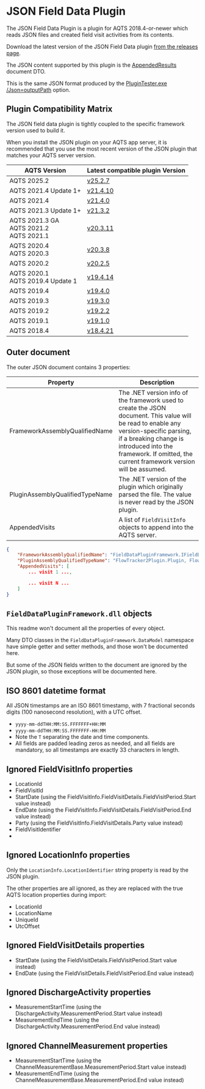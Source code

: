 ﻿# JSON Field Data Plugin

The JSON Field Data Plugin is a plugin for AQTS 2018.4-or-newer which reads JSON files and created field visit activities from its contents.

Download the latest version of the JSON Field Data plugin [from the releases page](https://github.com/AquaticInformatics/aquarius-field-data-framework/releases/latest).

The JSON content supported by this plugin is the [AppendedResults](../FieldDataPluginFramework.Serialization/AppendedResults.cs) document DTO.

This is the same JSON format produced by the [PluginTester.exe /Json=outputPath](../PluginTester/Readme.md#saving-json-results) option.

## Plugin Compatibility Matrix

The JSON field data plugin is tightly coupled to the specific framework version used to build it.

When you install the JSON plugin on your AQTS app server, it is recommended that you use the most recent version of the JSON plugin that matches your AQTS server version.

| AQTS Version | Latest compatible plugin Version                                                                                                |
| --- |---------------------------------------------------------------------------------------------------------------------------------|
| AQTS 2025.2 | [v25.2.7](https://github.com/AquaticInformatics/aquarius-field-data-framework/releases/download/v25.2.7/JsonFieldData.plugin)   |
| AQTS 2021.4 Update 1+ | [v21.4.10](https://github.com/AquaticInformatics/aquarius-field-data-framework/releases/download/v21.4.10/JsonFieldData.plugin) |
| AQTS 2021.4 | [v21.4.0](https://github.com/AquaticInformatics/aquarius-field-data-framework/releases/download/v21.4.0/JsonFieldData.plugin)   |
| AQTS 2021.3 Update 1+ | [v21.3.2](https://github.com/AquaticInformatics/aquarius-field-data-framework/releases/download/v21.3.2/JsonFieldData.plugin)   |
| AQTS 2021.3 GA<br/>AQTS 2021.2<br/>AQTS 2021.1 | [v20.3.11](https://github.com/AquaticInformatics/aquarius-field-data-framework/releases/download/v20.3.11/JsonFieldData.plugin) |
| AQTS 2020.4<br/>AQTS 2020.3 | [v20.3.8](https://github.com/AquaticInformatics/aquarius-field-data-framework/releases/download/v20.3.8/JsonFieldData.plugin)   |
| AQTS 2020.2 | [v20.2.5](https://github.com/AquaticInformatics/aquarius-field-data-framework/releases/download/v20.2.5/JsonFieldData.plugin)   |
| AQTS 2020.1<br/>AQTS 2019.4 Update 1 | [v19.4.14](https://github.com/AquaticInformatics/aquarius-field-data-framework/releases/download/v19.4.14/JsonFieldData.plugin) |
| AQTS 2019.4 | [v19.4.0](https://github.com/AquaticInformatics/aquarius-field-data-framework/releases/download/v19.4.0/JsonFieldData.plugin)   |
| AQTS 2019.3 | [v19.3.0](https://github.com/AquaticInformatics/aquarius-field-data-framework/releases/download/v19.3.0/JsonFieldData.plugin)   |
| AQTS 2019.2 | [v19.2.2](https://github.com/AquaticInformatics/aquarius-field-data-framework/releases/download/v19.2.2/JsonFieldData.plugin)   |
| AQTS 2019.1 | [v19.1.0](https://github.com/AquaticInformatics/aquarius-field-data-framework/releases/download/v19.1.0/JsonFieldData.plugin)   |
| AQTS 2018.4 | [v18.4.21](https://github.com/AquaticInformatics/aquarius-field-data-framework/releases/download/v18.4.21/JsonFieldData.plugin) |

## Outer document

The outer JSON document contains 3 properties:

| Property | Description |
| --- | --- |
| FrameworkAssemblyQualifiedName | The .NET version info of the framework used to create the JSON document. This value will be read to enable any version-specific parsing, if a breaking change is introduced into the framework. If omitted, the current framework version will be assumed. |
| PluginAssemblyQualifiedTypeName | The .NET version of the plugin which originally parsed the file. The value is never read by the JSON plugin. |
| AppendedVisits | A list of `FieldVisitInfo` objects to append into the AQTS server. |

```json
{
    "FrameworkAssemblyQualifiedName": "FieldDataPluginFramework.IFieldDataPlugin, FieldDataPluginFramework, Version=2.0.0.0, Culture=neutral, PublicKeyToken=null",
    "PluginAssemblyQualifiedTypeName": "FlowTracker2Plugin.Plugin, FlowTracker2Plugin, Version=17.4.44.0, Culture=neutral, PublicKeyToken=null",
    "AppendedVisits": [
        ... visit 1 ...,

        ... visit N ...
    ]
}
```

## `FieldDataPluginFramework.dll` objects

This readme won't document all the properties of every object.

Many DTO classes in the `FieldDataPluginFramework.DataModel` namespace have simple getter and setter methods, and those won't be documented here.

But some of the JSON fields written to the document are ignored by the JSON plugin, so those exceptions will be documented here.

## ISO 8601 datetime format

All JSON timestamps are an ISO 8601 timestamp, with 7 fractional seconds digits (100 nanosecond resolution), with a UTC offset.

- `yyyy-mm-ddTHH:MM:SS.FFFFFFF+HH:MM`
- `yyyy-mm-ddTHH:MM:SS.FFFFFFF-HH:MM`
- Note the `T` separating the date and time components.
- All fields are padded leading zeros as needed, and all fields are mandatory, so all timestamps are exactly 33 characters in length.

## Ignored FieldVisitInfo properties

- LocationId
- FieldVisitId
- StartDate (using the FieldVisitInfo.FieldVisitDetails.FieldVisitPeriod.Start value instead)
- EndDate (using the FieldVisitInfo.FieldVisitDetails.FieldVisitPeriod.End value instead)
- Party (using the FieldVisitInfo.FieldVisitDetails.Party value instead)
- FieldVisitIdentifier
- 
## Ignored LocationInfo properties

Only the `LocationInfo.LocationIdentifier` string property is read by the JSON plugin.

The other properties are all ignored, as they are replaced with the true AQTS location properties during import:
- LocationId
- LocationName
- UniqueId
- UtcOffset

## Ignored FieldVisitDetails properties

- StartDate (using the FieldVisitDetails.FieldVisitPeriod.Start value instead)
- EndDate (using the FieldVisitDetails.FieldVisitPeriod.End value instead)

## Ignored DischargeActivity properties

- MeasurementStartTime (using the DischargeActivity.MeasurementPeriod.Start value instead)
- MeasurementEndTime (using the DischargeActivity.MeasurementPeriod.End value instead)

## Ignored ChannelMeasurement properties

- MeasurementStartTime (using the ChannelMeasurementBase.MeasurementPeriod.Start value instead)
- MeasurementEndTime (using the ChannelMeasurementBase.MeasurementPeriod.End value instead)
